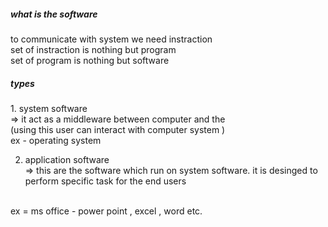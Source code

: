 <h5> what is the software</h5>
to communicate with system we need instraction 
</br>
set of instraction is nothing but program 
</br>
set of program is nothing but software

<h5>types</h5>
1. system software  </br>
=> it act as a middleware between computer and the 
</br>
(using this user can interact with computer system )
</br>
ex - operating system

2. application software </br>
=> this are the software which run on system software. it is desinged to   perform specific task for the end users
</br>
ex = ms office - power point , excel , word etc.
